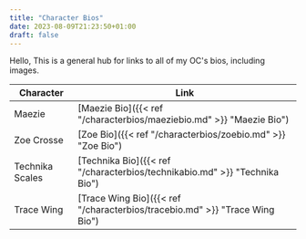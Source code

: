 ```yaml
---
title: "Character Bios"
date: 2023-08-09T21:23:50+01:00
draft: false
---
```


Hello, 
This is a general hub for links to all of my OC's bios, including images.

|Character|Link|
|----------|--------------------|
|Maezie |[Maezie Bio]({{< ref "/characterbios/maeziebio.md" >}} "Maezie Bio")
|Zoe Crosse|[Zoe Bio]({{< ref "/characterbios/zoebio.md" >}} "Zoe Bio")
|Technika Scales|[Technika Bio]({{< ref "/characterbios/technikabio.md" >}} "Technika Bio")
|Trace Wing|[Trace Wing Bio]({{< ref "/characterbios/tracebio.md" >}} "Trace Wing Bio")